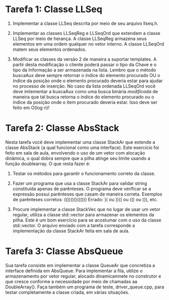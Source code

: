 Tarefa 1: Classe LLSeq
=======================


1. Implementar a classe LLSeq descrita por meio de seu arquivo llseq.h.

2.  Implementar as classes LLSeqReg e LLSeqOrd que extendem a classe LLSeq por meio de herança.
A classe LLSeqReg armazena seus elementos em uma ordem qualquer no vetor interno. A classe LLSeqOrd
matem seus elementos ordenados.

3. Modificar as classes da versão 2 de maneira a suportar templates. A partir desta modificação
o cliente poderá passar o tipo da Chave e o tipo da Informação a ser armazenada na lista.
Lembro que o método buscaAux deve sempre retornar o índice do elemento procurado OU o índice
da posição onde o elemento procurado deveria estar para ajudar no processo de inserção.
No caso da lista ordenada LLSeqOrd você deve imlementar a buscaAux como uma busca binária
*modificada*  de maneira que tal busca retorna o índice do elemento procurado ou o índice da
posição onde o item procurado deveria estar. Isso deve ser feito em O(log n)!

Tarefa 2: Classe AbsStack
==========================

Nesta tarefa você deve implementar uma classe StackAr que extende a classe AbsStack (a qual
funcional como uma interface).
Este exercício foi feito em sala de aula, envolvendo o uso de um vetor com alocação dinâmica,
o qual dobra sempre que a pilha atinge seu limite usando a função doublearray.
O que resta fazer é:

1. Testar os métodos para garantir o funcionamento correto da classe.

2. Fazer um programa que usa a classe StackAr para validar string constituída apenas de
parênteses. O programa deve verificar se a expressão possui parênteses que casam de maneira
correta.
Exemplos de parênteses corretos: (())()()((()))
Errado: )( ou  ))(( ou (() ou ))), etc.

3. Procure implementar a classe StackVec que no lugar de usar um vetor regular, utiliza a
classe std::vector para armazenar os elementos da pilha. Este é um bom exercício para se
acostumar com o uso da classe std::vector.
O arquivo enviado com a tarefa corresponde a implementação da classe StackAr feita em sala de
aula.

Tarefa 3: Classe AbsQueue
==========================

Sua tarefa consiste em implementar a classe QueueAr que concretiza a interface definida em
AbsQueue.
Para implementar a fila, utilize o armazenamento por vetor regular, alocado dinamicamnete
no construtor e que cresce conforme a necessidade por meio de chamadas aa DoubleArray().
Faça também um programa de teste, driver_queue.cpp, para testar completamente a classe criada,
em várias situações.
